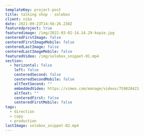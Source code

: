 ```yaml
---
templateKey: project-post
title: talking shop - solebox
client: nike
date: 2021-09-23T14:56:26.238Z
featuredproject: true
featuredimage: /img/2022-03-02-14.14.29-kopie.jpg
centeredFirstImage: false
centeredFirstImageMobile: false
centeredLastImage: false
centeredLastImageMobile: false
featuredVideo: /img/solebox_snippet-01.mp4
section:
  - horizontal: false
    left: false
    centeredSecond: false
    centeredSecondMobile: false
    altTextSecond: ""
    embeddedVideo: https://vimeo.com/manage/videos/759028421
    altText: ""
    centeredFirst: false
    centeredFirstMobile: false
tags:
  - direction
  - copy
  - production
lastImage: solebox_snippet-02.mp4
---
```

